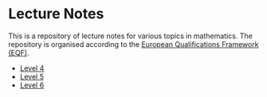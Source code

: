 # Lecture Notes
This is a repository of lecture notes for various topics in mathematics. The repository is organised according to the [European Qualifications Framework (EQF)](https://en.wikipedia.org/wiki/European_Qualifications_Framework).

- [Level 4](L4)
- [Level 5](L5)
- [Level 6](L6)
